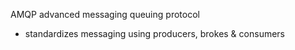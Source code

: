 AMQP 
advanced messaging queuing protocol
- standardizes messaging using producers, brokes & consumers

